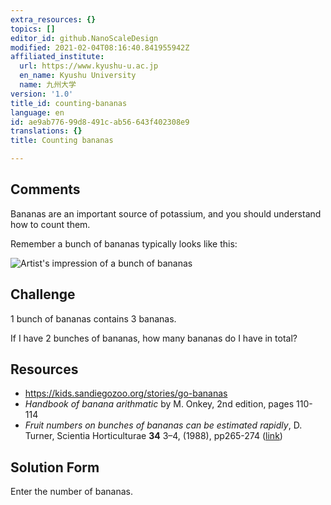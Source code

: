 ```yaml
---
extra_resources: {}
topics: []
editor_id: github.NanoScaleDesign
modified: 2021-02-04T08:16:40.841955942Z
affiliated_institute:
  url: https://www.kyushu-u.ac.jp
  en_name: Kyushu University
  name: 九州大学
version: '1.0'
title_id: counting-bananas
language: en
id: ae9ab776-99d8-491c-ab56-643f402308e9
translations: {}
title: Counting bananas

---
```


## Comments
Bananas are an important source of potassium, and you should understand how to count them.

Remember a bunch of bananas typically looks like this:

![Artist's impression of a bunch of bananas](/api/v0/teachers/github.NanoScaleDesign/resources/public/799ce74d-d4ba-4a69-90b5-1358e643b362.png)

## Challenge
1 bunch of bananas contains 3 bananas.

If I have 2 bunches of bananas, how many bananas do I have in total?


## Resources
- https://kids.sandiegozoo.org/stories/go-bananas
- _Handbook of banana arithmatic_ by M. Onkey, 2nd edition, pages 110-114
- _Fruit numbers on bunches of bananas can be estimated rapidly_, D. Turner, Scientia Horticulturae **34** 3–4, (1988), pp265-274  ([link](https://www.sciencedirect.com/science/article/abs/pii/0304423888900994))


## Solution Form
Enter the number of bananas.